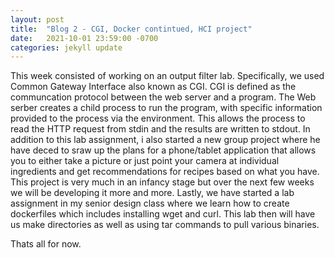 ```yaml
---
layout: post
title:  "Blog 2 - CGI, Docker contintued, HCI project"
date:   2021-10-01 23:59:00 -0700
categories: jekyll update
---
```

This week consisted of working on an output filter lab. Specifically, we used Common Gateway Interface also known as CGI. CGI is defined as the communcation protocol between the web server and a program. The Web serber creates a child process to run the program, with specific information provided to the process via the environment. This allows the process to read the HTTP request from stdin and the results are written to stdout. In addition to this lab assignment, i also started a new group project where he have deced to sraw up the plans for a phone/tablet application that allows you to either take a picture or just point your camera at individual ingredients and get recommendations for recipes based on what you have. This project is very much in an infancy stage but over the next few weeks we will be developing it more and more. Lastly, we have started a lab assignment in my senior design class where we learn how to create dockerfiles which includes installing wget and curl. This lab then  will have us make directories as well as using tar commands to pull various binaries.

Thats all for now.
